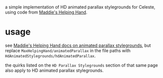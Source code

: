 a simple implementation of HD animated parallax stylegrounds for Celeste, using code from [Maddie's Helping Hand](https://github.com/maddie480/MaddieHelpingHand).

# usage

see [Maddie's Helping Hand docs on animated parallax stylegrounds](https://github.com/EverestAPI/ModResources/wiki/Helping-Hand-Extra-Features#animated-parallax-stylegrounds), but replace `MaxHelpingHand/animatedParallax` in the file paths with `HdAnimatedStylegrounds/hdAnimatedParallax`.

the quirks listed on the `HD Parallax Stylegrounds` section of that same page also apply to HD animated parallax stylegrounds.
